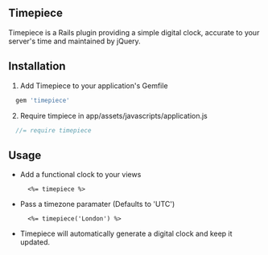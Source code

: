 ## Timepiece

Timepiece is a Rails plugin providing a simple digital clock, accurate to your server's time and maintained by jQuery.

## Installation

1. Add Timepiece to your application's Gemfile

  ```ruby
    gem 'timepiece'
  ```

2. Require timpiece in app/assets/javascripts/application.js

  ```javascript
    //= require timepiece
  ```

## Usage

* Add a functional clock to your views

  ```erb
    <%= timepiece %>
  ```

* Pass a timezone paramater (Defaults to 'UTC')

  ```erb
    <%= timepiece('London') %>
  ```

* Timepiece will automatically generate a digital clock and keep it updated.